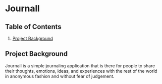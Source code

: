 # Journall

## Table of Contents

1. [Project Background](#project-background)

## Project Background

Journall is a simple journaling application that is there for people to share their thoughts, emotions, ideas, and experiences with the rest of the world in anonymous fashion and without fear of judgement.